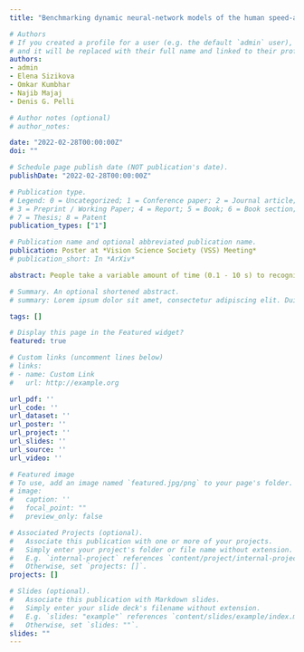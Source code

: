 ```yaml
---
title: "Benchmarking dynamic neural-network models of the human speed-accuracy tradeoff"

# Authors
# If you created a profile for a user (e.g. the default `admin` user), write the username (folder name) here 
# and it will be replaced with their full name and linked to their profile.
authors:
- admin
- Elena Sizikova
- Omkar Kumbhar
- Najib Majaj
- Denis G. Pelli

# Author notes (optional)
# author_notes:

date: "2022-02-28T00:00:00Z"
doi: ""

# Schedule page publish date (NOT publication's date).
publishDate: "2022-02-28T00:00:00Z"

# Publication type.
# Legend: 0 = Uncategorized; 1 = Conference paper; 2 = Journal article;
# 3 = Preprint / Working Paper; 4 = Report; 5 = Book; 6 = Book section;
# 7 = Thesis; 8 = Patent
publication_types: ["1"]

# Publication name and optional abbreviated publication name.
publication: Poster at *Vision Science Society (VSS) Meeting*
# publication_short: In *ArXiv*

abstract: People take a variable amount of time (0.1 - 10 s) to recognize an object and can trade speed for accuracy. Various time-constrained tasks demand a wide range of accuracy and latency. Previous work (Spoerer’20) has modeled only modest speed-accuracy tradeoffs (SATs) with a min-to-max range of merely 6% accuracy and 200 ms reaction time, a tiny fraction of the human range. Here, we collect and present a public human benchmark where we use image perturbations to adjust task difficulty and increase the accuracy range to more than 50%. Furthermore, we show that dynamic neural networks are a promising model of the SAT and capture the behavior without needing recurrence. 142 online participants categorized CIFAR-10 images with controlled reaction time. Reaction time (RT) was defined as the elapsed time between stimulus presentation and a keypress response. We ran 5 blocks of 300 trials, each with a different reaction time from 200-1000 ms and repeated the experiment with 4 different viewing conditions, color, grayscale, noise, and blur. Three networks, MSDNet (Huang’17), SCAN (Zhang’19), and ConvRNN (Spoerer’20) were trained on CIFAR-10 image classification. Using FLOPs as an analogue for human reaction time, we tested these networks by forcing them to “respond” using different amounts of computation, across all viewing conditions. We compared the three networks and humans using two metrics, accuracy range (difference between maximum and minimum accuracy when reaction time is varied) and correlation between speed-accuracy trade-off curves. MSDNet gives a better account than previous attempts without needing recurrence. When trained with noise, it shows high correlation (0.93) with human SAT. However, humans are much more flexible, with a large 51% accuracy range while the best network, MSDNet trained with noise, shows only 19%. Thus, our benchmark presents a challenging goal for future work that aims to model SAT.

# Summary. An optional shortened abstract.
# summary: Lorem ipsum dolor sit amet, consectetur adipiscing elit. Duis posuere tellus ac convallis placerat. Proin tincidunt magna sed ex sollicitudin condimentum.

tags: []

# Display this page in the Featured widget?
featured: true

# Custom links (uncomment lines below)
# links:
# - name: Custom Link
#   url: http://example.org

url_pdf: ''
url_code: ''
url_dataset: ''
url_poster: ''
url_project: ''
url_slides: ''
url_source: ''
url_video: ''

# Featured image
# To use, add an image named `featured.jpg/png` to your page's folder. 
# image:
#   caption: ''
#   focal_point: ""
#   preview_only: false

# Associated Projects (optional).
#   Associate this publication with one or more of your projects.
#   Simply enter your project's folder or file name without extension.
#   E.g. `internal-project` references `content/project/internal-project/index.md`.
#   Otherwise, set `projects: []`.
projects: []

# Slides (optional).
#   Associate this publication with Markdown slides.
#   Simply enter your slide deck's filename without extension.
#   E.g. `slides: "example"` references `content/slides/example/index.md`.
#   Otherwise, set `slides: ""`.
slides: ""
---
```

